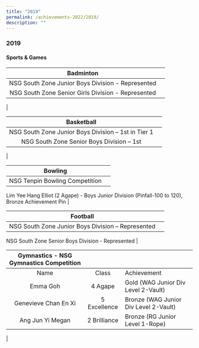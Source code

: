 ```yaml
---
title: "2019"
permalink: /achievements-2022/2019/
description: ""
---
```

### **2019**

#### **Sports & Games**

| **Badminton** |   |
|:---------:|:---:|
| NSG South Zone Junior Boys Division - Represented
NSG South Zone Senior Girls Division - Represented        |
|

| **Basketball** |   |
|:---:|:---:|
| NSG South Zone Junior Boys Division – 1st in Tier 1|
NSG South Zone Senior Boys Division – 1st|
|

| **Bowling** |   |
|:---:|:---:|
| NSG Tenpin Bowling Competition
Lim Yee Hang Elliot (2 Agape) - Boys Junior Division (Pinfall-100 to 120), Bronze Achievement Pin
|

| **Football** |   |
|:---:|:---:|
| NSG South Zone Junior Boys Division – Represented
NSG South Zone Senior Boys Division - Represented
|

|  Gymnastics - NSG Gymnastics Competition  |  |  |
|:---:|:---:|---|
| Name | Class | Achievement |
| Emma Goh | 4 Agape | Gold (WAG Junior Div Level 2-Vault) |
| Genevieve Chan En Xi | 5 Excellence | Bronze (WAG Junior Div Level 2-Vault) |
| Ang Jun Yi Megan  |  2 Brilliance | Bronze  (RG Junior Level 1-Rope)  |
|


